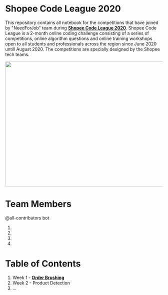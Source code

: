 # Shopee Code League 2020
This repository contains all notebook for the competitions that have joined by "NeedForJob" team during <a href="https://careers.shopee.sg/codeleague/"><b>Shopee Code League 2020</b></a>. Shopee Code League is a 2-month online coding challenge consisting of a series of competitions, online algorithm questions and online training workshops open to all students and professionals across the region since June 2020 untill August 2020. The competitions are specially designed by the Shopee tech teams.

<center><img src="https://github.com/agunggnug/Shopee-Code-League-2020/blob/master/Picture/Screen%20Shot%202020-06-26%20at%2005.22.14.png?raw=true" alt="" width="1050" height="400"></center>

# Team Members

@all-contributors bot

1.
2.
3.
4.

# Table of Contents
1. Week 1 - <a href="https://github.com/agunggnug/Shopee-Code-League-2020/tree/master/1)%20Week%201%20-%20Order%20Brushing"><b>Order Brushing</b></a>
2. Week 2 - Product Detection
3. ...
